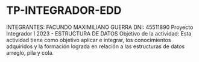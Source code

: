 # TP-INTEGRADOR-EDD
INTEGRANTES: FACUNDO MAXIMILIANO GUERRA DNI: 45511890
Proyecto Integrador I 2023 - ESTRUCTURA DE DATOS
Objetivo de la actividad:
Esta actividad tiene como objetivo aplicar e integrar, los conocimientos adquiridos y la formación lograda en
relación a las estructuras de datos arreglo, pila y cola.

